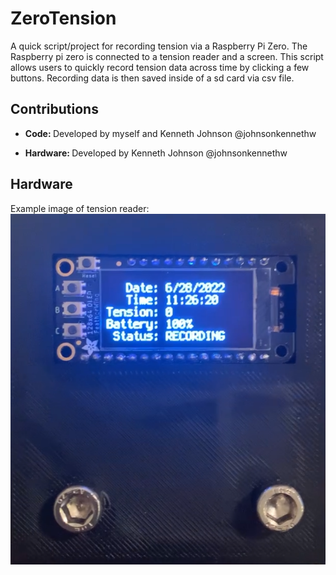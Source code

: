 <h1><b> ZeroTension </b></h1> 
A quick script/project for recording tension via a Raspberry Pi Zero. The Raspberry pi zero is connected to a tension reader and a screen. This script allows users to quickly record tension data across time by clicking a few buttons. Recording data is then saved inside of a sd card via csv file. 

<h2> <b> Contributions </b> </h2> 

- <b> Code: </b> Developed by myself and Kenneth Johnson @johnsonkennethw

- <b> Hardware: </b> Developed by Kenneth Johnson @johnsonkennethw

<h2> <b> Hardware </b></h2>

Example image of tension reader:
![alt text](https://github.com/DJESTRIN/ZeroTension/blob/main/hardware_images/IMG_6446.PNG?raw=True)

